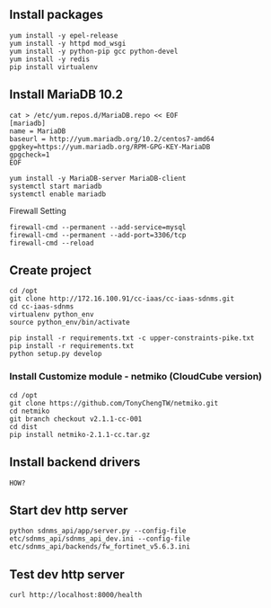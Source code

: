 ## Install packages
```
yum install -y epel-release
yum install -y httpd mod_wsgi
yum install -y python-pip gcc python-devel
yum install -y redis
pip install virtualenv
```

## Install MariaDB 10.2
```
cat > /etc/yum.repos.d/MariaDB.repo << EOF
[mariadb]
name = MariaDB
baseurl = http://yum.mariadb.org/10.2/centos7-amd64
gpgkey=https://yum.mariadb.org/RPM-GPG-KEY-MariaDB
gpgcheck=1
EOF

yum install -y MariaDB-server MariaDB-client
systemctl start mariadb
systemctl enable mariadb
```

Firewall Setting
```
firewall-cmd --permanent --add-service=mysql
firewall-cmd --permanent --add-port=3306/tcp
firewall-cmd --reload
```

## Create project
```
cd /opt
git clone http://172.16.100.91/cc-iaas/cc-iaas-sdnms.git
cd cc-iaas-sdnms
virtualenv python_env
source python_env/bin/activate

pip install -r requirements.txt -c upper-constraints-pike.txt
pip install -r requirements.txt
python setup.py develop
```

### Install Customize module - netmiko (CloudCube version)
```
cd /opt
git clone https://github.com/TonyChengTW/netmiko.git
cd netmiko
git branch checkout v2.1.1-cc-001
cd dist
pip install netmiko-2.1.1-cc.tar.gz
```

## Install backend drivers
```
HOW?
```

## Start dev http server
```
python sdnms_api/app/server.py --config-file etc/sdnms_api/sdnms_api_dev.ini --config-file etc/sdnms_api/backends/fw_fortinet_v5.6.3.ini
```

## Test dev http server
```
curl http://localhost:8000/health
```
